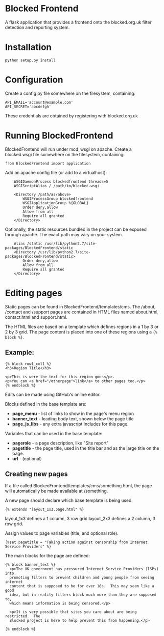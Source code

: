 
# Blocked Frontend 

A flask application that provides a frontend onto the blocked.org.uk
filter detection and reporting system.

# Installation 

    python setup.py install

# Configuration 

Create a config.py file somewhere on the filesystem, containing:

    API_EMAIL='account@example.com'
    API_SECRET='abcdefgh'

These credentials are obtained by registering with blocked.org.uk

# Running BlockedFrontend 

BlockedFrontend will run under mod_wsgi on apache.  Create a blocked.wsgi file somewhere on the filesystem, containing:

    from BlockedFrontend import application

Add an apache config file (or add to a virtualhost):

```
    WSGIDaemonProcess blockedfrontend threads=5
    WSGIScriptAlias / /path/to/blocked.wsgi

    <Directory /path/as/above>
        WSGIProcessGroup blockedfrontend
        WSGIApplicationGroup %{GLOBAL}
        Order deny,allow
        Allow from all
		Require all granted
    </Directory>
```

Optionally, the static resources bundled in the project can be exposed through apache.  The exact path may vary on your system.

```
	Alias /static /usr/lib/python2.7/site-packages/BlockedFrontend/static
	<Directory /usr/lib/python2.7/site-packages/BlockedFrontend/static>
        Order deny,allow
        Allow from all
		Require all granted
	</Directory>
```


# Editing pages 

Static pages can be found in BlockedFrontend/templates/cms.  The /about,
/contact and /support pages are contained in HTML files named about.html,
contact.html and support.html.

The HTML files are based on a template which defines regions in a 1 by 3 or 2
by 3 grid.  The page content is placed into one of these regions using a
`{% block %}`.

## Example:

```
{% block row1_col1 %}
<h3>Region Title</h3>

<p>This is were the text for this region goes</p>.
<p>You can <a href="/otherpage">link</a> to other pages too.</p>
{% endblock %}
```

Edits can be made using GitHub's online editor.

Blocks defined in the base template are:

* **page_menu** - list of links to show in the page's menu region
* **banner_text** - leading body text, shown below the page title
* **page_js_libs** - any extra javascript includes for this page.

Variables that can be used in the base template:

* **pagerole** - a page description, like "Site report"
* **pagetitle** - the page title, used in the title bar and as the large title on
  the page.
* **url** - (optional) 



## Creating new pages

If a file called BlockedFrontend/templates/cms/something.html, the page will
automatically be made available at /something.

A new page should declare which base template is being used:

```
{% extends "layout_1x3.page.html" %}
```

layout_1x3 defines a 1 column, 3 row grid
layout_2x3 defines a 2 column, 3 row grid.


Assign values to page variables (title, and optional role).

```
{%set pagetitle = "Taking action against censorship from Internet Service Providers" %}
```

The main blocks for the page are defined:

```
{% block banner_text %}
  <p>The UK government has pressured Internet Service Providers (ISPs) into
  promoting filters to prevent children and young people from seeing internet
  content that is supposed to be for over 18s.  This may seem like a good
  idea, but in reality filters block much more than they are supposed to,
  which means information is being censored.</p>

  <p>It is very possible that sites you care about are being restricted.  The
  Blocked project is here to help prevent this from happening.</p> 

{% endblock %}
```



